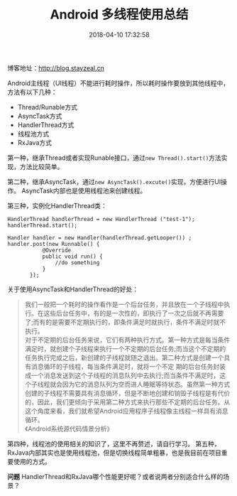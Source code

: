 ﻿---
title: Android 多线程使用总结
date: 2018-04-10 17:32:58
tags:
     - Android
     - 多线程
---
博客地址：http://blog.stayzeal.cn

Android主线程（UI线程）不能进行耗时操作，所以耗时操作要放到其他线程中，方法有以下几种：
- Thread/Runable方式
- AsyncTask方式
- HandlerThread方式
- 线程池方式
- RxJava方式
<!--more-->

第一种，继承Thread或者实现Runable接口，通过`new Thread().start()`方法实现，方法比较简单。

第二种，继承AsyncTask，通过`new AsyncTask().excute()`实现，方便进行UI操作。
AsyncTask内部也是使用线程池来创建线程。

第三种，实例化HandlerThread类：
```
HandlerThread handlerThread = new HandlerThread ("test-1");
handlerThread.start();

Handler handler = new Handler(handlerThread.getLooper()) ;
handler.post(new Runnable() {
           @Override
           public void run() {
               //do something
           }
       });
```
关于使用AsyncTask和HandlerThread的好处：
>我们一般把一个耗时的操作看作是一个后台任务，并且放在一个子线程中执行。在这些后台任务中，有的是一次性的，即执行了一次之后就不再需要了;而有的是需要不定期执行的，即条件满足时就执行，条件不满足时就不执行。<br>
对于不定期的后台任务来说，它们有两种执行方式。第一种方式是每当条件满足时，就创建个子线程来执行一个不定期的后台任务;而当这个不定期的任务执行完成之后，新创建的子线程就随之退出。第二种方式是创建一个具有消息循环的子线程，每当条件满足时，就将一个不定 期的后台任务封装成一个消息发送到这个子线程的消息队列中去执行;而当条件不满足时，这个子线程就会因为它的消息队列为空而进人睡眠等待状态。虽然第一种方式创建的子线程不需要具有消息循环，但是不断地创建和销毁子线程是有代价的，因此，我们更倾向于采用第二种方式来执行那些不定期的后台任务。从这个角度来看，我们就希望Android应用程序子线程像主线程一样具有消息循环。<br>
                                                                     《Android系统源代码情景分析》

第四种，线程池的使用相关的知识了，这里不再赘述，请自行学习。
第五种，RxJava内部其实也是使用线程池，但是切换线程简单粗暴，也是我目前在项目重要使用的方式。

**问题**
HandlerThread和RxJava哪个性能更好呢？或者说两者分别适合什么样的场景？